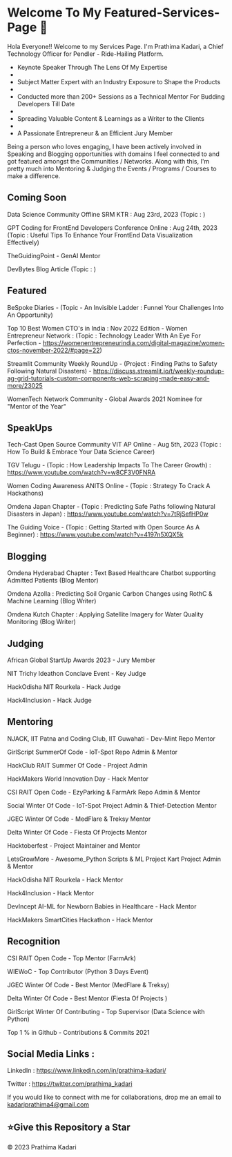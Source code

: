 # Welcome To My Featured-Services-Page 👋


Hola Everyone!! Welcome to my Services Page. I'm Prathima Kadari, a Chief Technology Officer for Pendler - Ride-Hailing Platform. 

- Keynote Speaker Through The Lens Of My Expertise
- 
- Subject Matter Expert with an Industry Exposure to Shape the Products
- 
- Conducted more than 200+ Sessions as a Technical Mentor For Budding Developers Till Date
- 
- Spreading Valuable Content & Learnings as a Writer to the Clients
- 
- A Passionate Entrepreneur & an Efficient Jury Member


Being a person who loves engaging, I have been actively involved in Speaking and Blogging opportunities with domains I feel connected to and got featured amongst the Communities / Networks. Along with this, I'm pretty much into Mentoring & Judging the Events / Programs / Courses to make a difference.


## Coming Soon

Data Science Community Offline SRM KTR : Aug 23rd, 2023 (Topic : )

GPT Coding for FrontEnd Developers Conference Online : Aug 24th, 2023 (Topic : Useful Tips To Enhance Your FrontEnd Data Visualization Effectively)

TheGuidingPoint - GenAI Mentor

DevBytes Blog Article (Topic : )


## Featured

BeSpoke Diaries - (Topic - An Invisible Ladder : Funnel Your Challenges Into An Opportunity)

Top 10 Best Women CTO's in India : Nov 2022 Edition - Women Entrepreneur Network : (Topic : Technology Leader With An Eye For Perfection - https://womenentrepreneurindia.com/digital-magazine/women-ctos-november-2022/#page=22)

Streamlit Community Weekly RoundUp - (Project : Finding Paths to Safety Following Natural Disasters) - https://discuss.streamlit.io/t/weekly-roundup-ag-grid-tutorials-custom-components-web-scraping-made-easy-and-more/23025

WomenTech Network Community - Global Awards 2021 Nominee for "Mentor of the Year" 


## SpeakUps

Tech-Cast Open Source Community VIT AP Online - Aug 5th, 2023 (Topic : How To Build & Embrace Your Data Science Career)

TGV Telugu - (Topic : How Leadership Impacts To The Career Growth) : https://www.youtube.com/watch?v=w8CF3V0FNRA

Women Coding Awareness ANITS Online - (Topic : Strategy To Crack A Hackathons)

Omdena Japan Chapter - (Topic : Predicting Safe Paths following Natural Disasters in Japan) : https://www.youtube.com/watch?v=7tRjSefHP0w

The Guiding Voice - (Topic : Getting Started with Open Source As A Beginner) : https://www.youtube.com/watch?v=4197n5XQX5k


## Blogging

Omdena Hyderabad Chapter : Text Based Healthcare Chatbot supporting Admitted Patients (Blog Mentor)

Omdena Azolla : Predicting Soil Organic Carbon Changes using RothC & Machine Learning (Blog Writer)

Omdena Kutch Chapter : Applying Satellite Imagery for Water Quality Monitoring (Blog Writer)


## Judging

African Global StartUp Awards 2023 - Jury Member

NIT Trichy Ideathon Conclave Event - Key Judge

HackOdisha NIT Rourkela - Hack Judge

Hack4Inclusion - Hack Judge


## Mentoring 

NJACK, IIT Patna and Coding Club, IIT Guwahati - Dev-Mint Repo Mentor

GirlScript SummerOf Code - IoT-Spot Repo Admin & Mentor

HackClub RAIT Summer Of Code - Project Admin

HackMakers World Innovation Day - Hack Mentor

CSI RAIT Open Code - EzyParking & FarmArk Repo Admin & Mentor

Social Winter Of Code - IoT-Spot Project Admin & Thief-Detection Mentor

JGEC Winter Of Code - MedFlare & Treksy Mentor

Delta Winter Of Code - Fiesta Of Projects Mentor

Hacktoberfest - Project Maintainer and Mentor

LetsGrowMore - Awesome_Python Scripts & ML Project Kart Project Admin & Mentor

HackOdisha NIT Rourkela - Hack Mentor

Hack4Inclusion - Hack Mentor

DevIncept AI-ML for Newborn Babies in Healthcare - Hack Mentor

HackMakers SmartCities Hackathon - Hack Mentor


## Recognition

CSI RAIT Open Code - Top Mentor (FarmArk)

WIEWoC - Top Contributor (Python 3 Days Event)

JGEC Winter Of Code - Best Mentor (MedFlare & Treksy)

Delta Winter Of Code - Best Mentor (Fiesta Of Projects )

GirlScript Winter Of Contributing - Top Supervisor (Data Science with Python)

Top 1 % in Github - Contributions & Commits 2021


## Social Media Links :

LinkedIn : https://www.linkedin.com/in/prathima-kadari/

Twitter : https://twitter.com/prathima_kadari


If you would like to connect with me for collaborations, drop me an email to kadariprathima4@gmail.com


<h2>⭐Give this Repository a Star</h2>

© 2023 Prathima Kadari



<!-- Partnership Manager- Asia : Omdena | CTO@Micro | CTO@Pendler | Freelancing, Projects, Internship, Experience, Professional Summary, About 

## Volunteering

SAWO Labs - Open Source Contributor

Coursera - Beta Tester

Omdena - Co-Lead Hyderabad Chapter 

HackMakers BuildWithAI Hackathon - Regional Ambassador (India) 

MLH Local Hack Day Share- EddieHub Community Member

Hack The Mountains Sudan Tech - Hack Ambassador

-->
